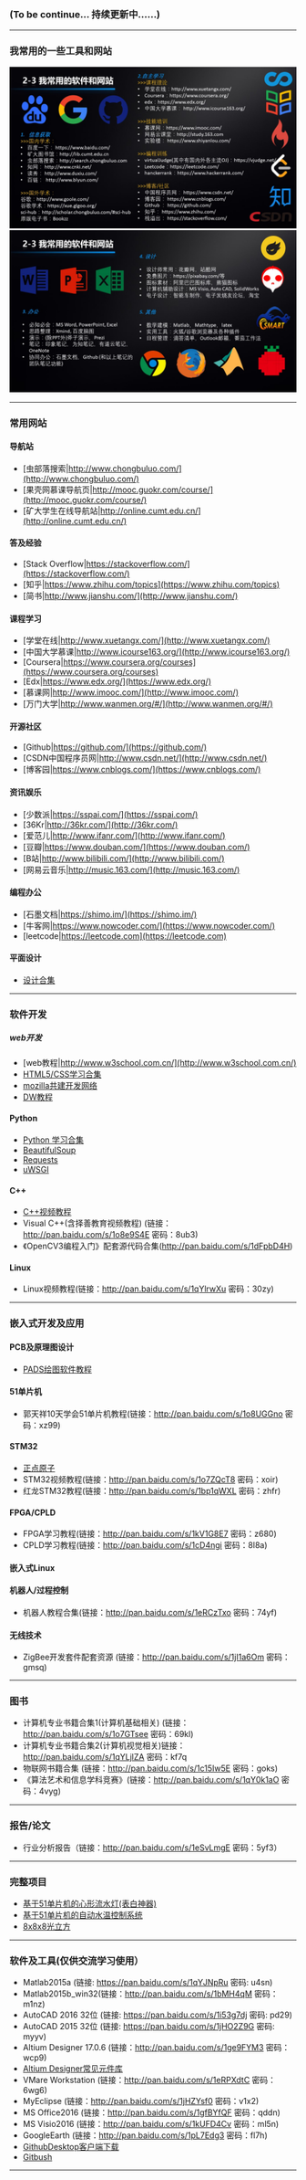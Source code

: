 
### (To be continue... 持续更新中......)

---
### 我常用的一些工具和网站
![pic1](https://github.com/cumtiotlib/Learning-Resourses/blob/master/pic1.JPG?raw=true)
![pic2](https://github.com/cumtiotlib/Learning-Resourses/blob/master/pic2.JPG?raw=true)

---
### 常用网站
#### 导航站
- [虫部落搜索|http://www.chongbuluo.com/](http://www.chongbuluo.com/)
- [果壳网慕课导航页|http://mooc.guokr.com/course/](http://mooc.guokr.com/course/)
- [矿大学生在线导航站|http://online.cumt.edu.cn/](http://online.cumt.edu.cn/)

#### 答及经验
- [Stack Overflow|https://stackoverflow.com/](https://stackoverflow.com/)
- [知乎|https://www.zhihu.com/topics](https://www.zhihu.com/topics)
- [简书|http://www.jianshu.com/](http://www.jianshu.com/)

#### 课程学习
- [学堂在线|http://www.xuetangx.com/](http://www.xuetangx.com/)
- [中国大学慕课|http://www.icourse163.org/](http://www.icourse163.org/)
- [Coursera|https://www.coursera.org/courses](https://www.coursera.org/courses)
- [Edx|https://www.edx.org/](https://www.edx.org/)
- [慕课网|http://www.imooc.com/](http://www.imooc.com/)
- [万门大学|http://www.wanmen.org/#/](http://www.wanmen.org/#/)

#### 开源社区
- [Github|https://github.com/](https://github.com/)
- [CSDN中国程序员网|http://www.csdn.net/](http://www.csdn.net/)
- [博客园|https://www.cnblogs.com/](https://www.cnblogs.com/)

#### 资讯娱乐
- [少数派|https://sspai.com/](https://sspai.com/)
- [36Kr|http://36kr.com/](http://36kr.com/)
- [爱范儿|http://www.ifanr.com/](http://www.ifanr.com/)
- [豆瓣|https://www.douban.com/](https://www.douban.com/)
- [B站|http://www.bilibili.com/](http://www.bilibili.com/)
- [网易云音乐|http://music.163.com/](http://music.163.com/)

#### 编程办公
- [石墨文档|https://shimo.im/](https://shimo.im/)
- [牛客网|https://www.nowcoder.com/](https://www.nowcoder.com/)
- [leetcode|https://leetcode.com](https://leetcode.com)

#### 平面设计
+ [设计合集](https://github.com/timmy3131/design-resource)
---
### 软件开发
##### web开发
+ [web教程|http://www.w3school.com.cn/](http://www.w3school.com.cn/)
+ [HTML5/CSS学习合集](http://www.runoob.com/)
+ [mozilla共建开发网络](https://developer.mozilla.org/zh-CN/)
+ [DW教程](http://pan.baidu.com/s/1nvv6PEp)

#### Python
+ [Python 学习合集](https://www.zhihu.com/question/20039623)
+ [BeautifulSoup](https://www.crummy.com/software/BeautifulSoup/bs4/doc/)
+ [Requests](http://docs.python-requests.org/en/master/)
+ [uWSGI](http://uwsgi-docs.readthedocs.io/en/latest/WSGIquickstart.html)

#### C++
+ [C++视频教程](http://pan.baidu.com/s/1misReek)
+ Visual C++(含择善教育视频教程) (链接：http://pan.baidu.com/s/1o8e9S4E 密码：8ub3)
+ 《OpenCV3编程入门》配套源代码合集(http://pan.baidu.com/s/1dFpbD4H)

#### Linux
+ Linux视频教程(链接：http://pan.baidu.com/s/1qYlrwXu 密码：30zy)

---
### 嵌入式开发及应用

#### PCB及原理图设计
+ [PADS绘图软件教程](http://pan.baidu.com/s/1sl58f3R)

#### 51单片机
- 郭天祥10天学会51单片机教程(链接：http://pan.baidu.com/s/1o8UGGno 密码：xz99)

#### STM32
- [正点原子](http://www.openedv.com/thread-13912-1-1.html)
- STM32视频教程(链接：http://pan.baidu.com/s/1o7ZQcT8 密码：xoir)
- 红龙STM32教程(链接：http://pan.baidu.com/s/1bp1qWXL 密码：zhfr)

#### FPGA/CPLD
+ FPGA学习教程(链接：http://pan.baidu.com/s/1kV1G8E7 密码：z680)
+ CPLD学习教程(链接：http://pan.baidu.com/s/1cD4ngi 密码：8l8a)

#### 嵌入式Linux

#### 机器人/过程控制
+ 机器人教程合集(链接：http://pan.baidu.com/s/1eRCzTxo 密码：74yf)

#### 无线技术
+ ZigBee开发套件配套资源 (链接：http://pan.baidu.com/s/1jI1a6Om 密码：gmsq)

---
### 图书
+ 计算机专业书籍合集1(计算机基础相关) (链接：http://pan.baidu.com/s/1o7GTsee 密码：69kl)
+ 计算机专业书籍合集2(计算机视觉相关)链接：http://pan.baidu.com/s/1qYLjlZA 密码：kf7q
+ 物联网书籍合集 (链接：http://pan.baidu.com/s/1c15Iw5E 密码：goks)
+ 《算法艺术和信息学科竞赛》(链接：http://pan.baidu.com/s/1qY0k1aO 密码：4vyg)

---
### 报告/论文
- 行业分析报告（链接：http://pan.baidu.com/s/1eSvLmgE 密码：5yf3）

---

### 完整项目
+ [基于51单片机的心形流水灯(表白神器)](https://github.com/icurious/heart_shape_light)
+ [基于51单片机的自动水温控制系统](https://github.com/icurious/auto_temperture_controler)
+ [8x8x8光立方](https://github.com/icurious/8x8x8_light_cubic)

---

### 软件及工具(仅供交流学习使用）
- Matlab2015a (链接: https://pan.baidu.com/s/1qYJNpRu 密码: u4sn)
- Matlab2015b_win32(链接：http://pan.baidu.com/s/1bMH4qM 密码：m1nz)
- AutoCAD 2016 32位 (链接: https://pan.baidu.com/s/1i53g7dj 密码: pd29)
- AutoCAD 2015 32位 (链接: https://pan.baidu.com/s/1jHO2Z9G 密码: myyv)
- Altium Designer 17.0.6 (链接：http://pan.baidu.com/s/1ge9FYM3 密码：wcp9)
- [Altium Designer常见元件库](http://pan.baidu.com/s/1dFkrQvR)
- VMare Workstation (链接：http://pan.baidu.com/s/1eRPXdtC 密码：6wg6)
- MyEclipse (链接：http://pan.baidu.com/s/1jHZYsf0 密码：v1x2)
- MS Office2016 (链接：http://pan.baidu.com/s/1gfBYfQF 密码：qddn)
- MS Visio2016 (链接：http://pan.baidu.com/s/1kUFD4Cv 密码：ml5n)
- GoogleEarth (链接：http://pan.baidu.com/s/1pL7Edg3 密码：fl7h)
- [GithubDesktop客户端下载](https://desktop.github.com/)
- [Gitbush](https://git-for-windows.github.io/)

---
